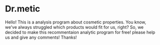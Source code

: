 # Dr.metic

Hello! This is a analysis program about cosmetic properties.
You know, we've always struggled which products would fit for us, right?
So, we decided to make this recommentaion analytic program for free!
please help us and give any comments! Thanks!
